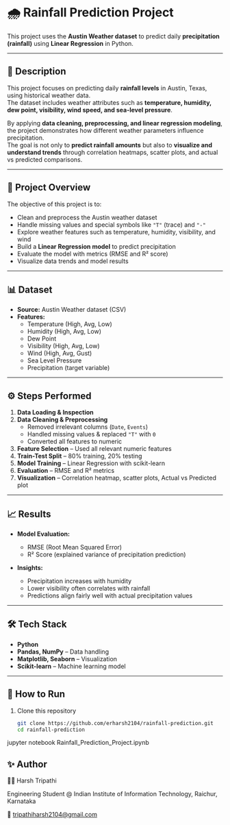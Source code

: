 # 🌧️ Rainfall Prediction Project

This project uses the **Austin Weather dataset** to predict daily **precipitation (rainfall)** using **Linear Regression** in Python.  

---

## 📖 Description
This project focuses on predicting daily **rainfall levels** in Austin, Texas, using historical weather data.  
The dataset includes weather attributes such as **temperature, humidity, dew point, visibility, wind speed, and sea-level pressure**.  

By applying **data cleaning, preprocessing, and linear regression modeling**, the project demonstrates how different weather parameters influence precipitation.  
The goal is not only to **predict rainfall amounts** but also to **visualize and understand trends** through correlation heatmaps, scatter plots, and actual vs predicted comparisons.  

---

## 📌 Project Overview
The objective of this project is to:
- Clean and preprocess the Austin weather dataset  
- Handle missing values and special symbols like `"T"` (trace) and `"-"`  
- Explore weather features such as temperature, humidity, visibility, and wind  
- Build a **Linear Regression model** to predict precipitation  
- Evaluate the model with metrics (RMSE and R² score)  
- Visualize data trends and model results  

---

## 📊 Dataset
- **Source:** Austin Weather dataset (CSV)  
- **Features:**  
  - Temperature (High, Avg, Low)  
  - Humidity (High, Avg, Low)  
  - Dew Point  
  - Visibility (High, Avg, Low)  
  - Wind (High, Avg, Gust)  
  - Sea Level Pressure  
  - Precipitation (target variable)  

---

## ⚙️ Steps Performed
1. **Data Loading & Inspection**  
2. **Data Cleaning & Preprocessing**  
   - Removed irrelevant columns (`Date`, `Events`)  
   - Handled missing values & replaced `"T"` with `0`  
   - Converted all features to numeric  
3. **Feature Selection** – Used all relevant numeric features  
4. **Train-Test Split** – 80% training, 20% testing  
5. **Model Training** – Linear Regression with scikit-learn  
6. **Evaluation** – RMSE and R² metrics  
7. **Visualization** – Correlation heatmap, scatter plots, Actual vs Predicted plot  

---

## 📈 Results
- **Model Evaluation:**  
  - RMSE (Root Mean Squared Error)  
  - R² Score (explained variance of precipitation prediction)  

- **Insights:**  
  - Precipitation increases with humidity  
  - Lower visibility often correlates with rainfall  
  - Predictions align fairly well with actual precipitation values  

---

## 🛠️ Tech Stack
- **Python**  
- **Pandas, NumPy** – Data handling  
- **Matplotlib, Seaborn** – Visualization  
- **Scikit-learn** – Machine learning model  

---

## 🚀 How to Run
1. Clone this repository  
   ```bash
   git clone https://github.com/erharsh2104/rainfall-prediction.git
   cd rainfall-prediction

jupyter notebook Rainfall_Prediction_Project.ipynb


## ✨ Author
👨‍💻 Harsh Tripathi

  Engineering Student @ Indian Institute of Information Technology, Raichur, Karnataka

📧 tripathiharsh2104@gmail.com

